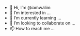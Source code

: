 - 👋 Hi, I’m @iamwalim
- 👀 I’m interested in ...
- 🌱 I’m currently learning ...
- 💞️ I’m looking to collaborate on ...
- 📫 How to reach me ...

<!---
iamwalim/iamwalim is a ✨ special ✨ repository because its `README.md` (this file) appears on your GitHub profile.
You can click the Preview link to take a look at your changes.
--->
